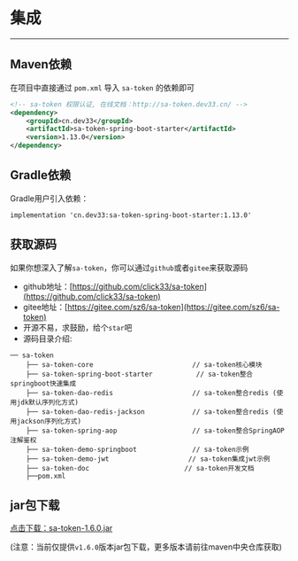 # 集成

------

## Maven依赖
在项目中直接通过 `pom.xml` 导入 `sa-token` 的依赖即可
``` xml
<!-- sa-token 权限认证, 在线文档：http://sa-token.dev33.cn/ -->
<dependency>
	<groupId>cn.dev33</groupId>
	<artifactId>sa-token-spring-boot-starter</artifactId>
	<version>1.13.0</version>
</dependency>
```

## Gradle依赖
Gradle用户引入依赖：
```
implementation 'cn.dev33:sa-token-spring-boot-starter:1.13.0'
```



## 获取源码
如果你想深入了解`sa-token`，你可以通过`github`或者`gitee`来获取源码
- github地址：[https://github.com/click33/sa-token](https://github.com/click33/sa-token)
- gitee地址：[https://gitee.com/sz6/sa-token](https://gitee.com/sz6/sa-token)
- 开源不易，求鼓励，给个`star`吧
- 源码目录介绍: 
```
── sa-token
	├── sa-token-core                         // sa-token核心模块
	├── sa-token-spring-boot-starter           // sa-token整合springboot快速集成 
	├── sa-token-dao-redis                    // sa-token整合redis (使用jdk默认序列化方式)
	├── sa-token-dao-redis-jackson            // sa-token整合redis (使用jackson序列化方式)
	├── sa-token-spring-aop                   // sa-token整合SpringAOP 注解鉴权
	├── sa-token-demo-springboot              // sa-token示例 
	├── sa-token-demo-jwt                    // sa-token集成jwt示例 
	├── sa-token-doc                        // sa-token开发文档 
	├──pom.xml
```




## jar包下载
[点击下载：sa-token-1.6.0.jar](https://oss.dev33.cn/sa-token/sa-token-1.6.0.jar)

(注意：当前仅提供`v1.6.0`版本jar包下载，更多版本请前往maven中央仓库获取)



